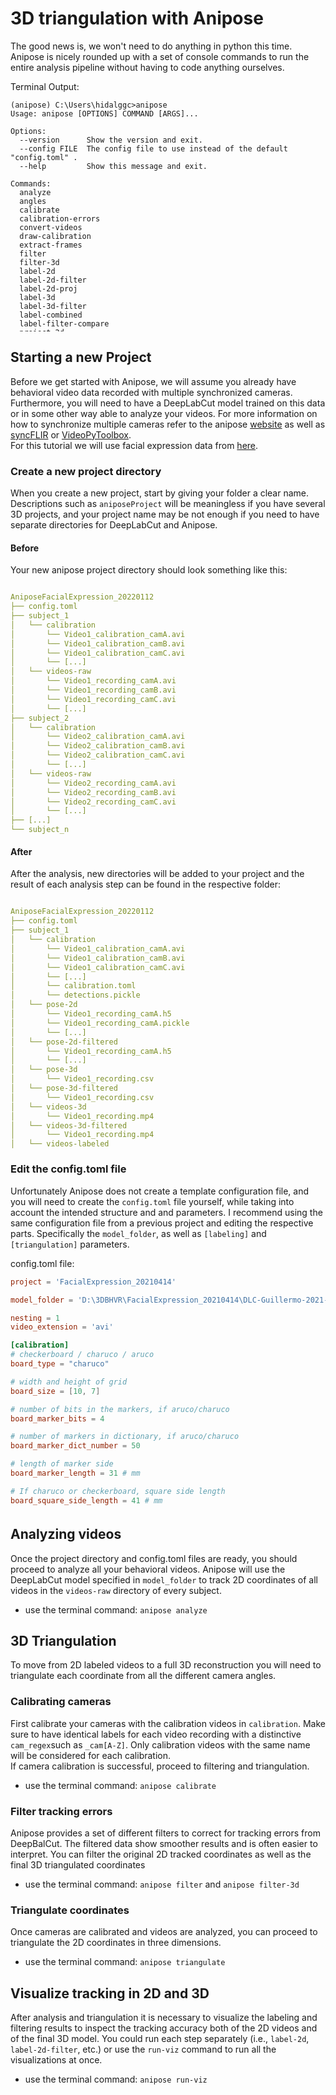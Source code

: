 # 3D triangulation with Anipose

The good news is, we won't need to do anything in python this time. Anipose is nicely rounded up with a set of console commands to run the entire analysis pipeline without having to code anything ourselves.

<div style="overflow: auto; height:300pt; width:100%;">Terminal Output:

```console
(anipose) C:\Users\hidalggc>anipose
Usage: anipose [OPTIONS] COMMAND [ARGS]...

Options:
  --version      Show the version and exit.
  --config FILE  The config file to use instead of the default "config.toml" .
  --help         Show this message and exit.

Commands:
  analyze
  angles
  calibrate
  calibration-errors
  convert-videos
  draw-calibration
  extract-frames
  filter
  filter-3d
  label-2d
  label-2d-filter
  label-2d-proj
  label-3d
  label-3d-filter
  label-combined
  label-filter-compare
  project-2d
  run-all
  run-data
  run-viz
  summarize-2d
  summarize-2d-filter
  summarize-3d
  summarize-errors
  tracking-errors
  train-autoencoder
  triangulate
  visualizer
```

</div>

## Starting a new Project

Before we get started with Anipose, we will assume you already have behavioral video data recorded with multiple synchronized cameras. Furthermore, you will need to have a DeepLabCut model trained on this data or in some other way able to analyze your videos. For more information on how to synchronize multiple cameras refer to the anipose [website](https://anipose.readthedocs.io/en/latest/) as well as [syncFLIR](https://gitlab.ruhr-uni-bochum.de/ikn/syncflir) or [VideoPyToolbox](https://github.com/Guillermo-Hidalgo-Gadea/VideoPyToolbox).  
For this tutorial we will use facial expression data from [here](https://ruhr-uni-bochum.sciebo.de/s/v63Pwp8R9Ci5Ctd).

### Create a new project directory

When you create a new project, start by giving your folder a clear name. Descriptions such as `aniposeProject` will be meaningless if you have several 3D projects, and your project name may be not enough if you need to have separate directories for DeepLabCut and Anipose.

#### Before

Your new anipose project directory should look something like this:
<div style="overflow: auto; height:300pt; width:100%;">

```yaml
AniposeFacialExpression_20220112
├── config.toml
├── subject_1
│   └── calibration
│       └── Video1_calibration_camA.avi
│       └── Video1_calibration_camB.avi
│       └── Video1_calibration_camC.avi
│       └── [...]
│   └── videos-raw
│       └── Video1_recording_camA.avi
│       └── Video1_recording_camB.avi
│       └── Video1_recording_camC.avi
│       └── [...]
├── subject_2
│   └── calibration
│       └── Video2_calibration_camA.avi
│       └── Video2_calibration_camB.avi
│       └── Video2_calibration_camC.avi
│       └── [...]
│   └── videos-raw
│       └── Video2_recording_camA.avi
│       └── Video2_recording_camB.avi
│       └── Video2_recording_camC.avi
│       └── [...]
├── [...]
└── subject_n
```

</div>

#### After

After the analysis, new directories will be added to your project and the result of each analysis step can be found in the respective folder:
<div style="overflow: auto; height:300pt; width:100%;">

```yaml
AniposeFacialExpression_20220112
├── config.toml
├── subject_1
│   └── calibration
│       └── Video1_calibration_camA.avi
│       └── Video1_calibration_camB.avi
│       └── Video1_calibration_camC.avi
│       └── [...]
│       └── calibration.toml
│       └── detections.pickle
│   └── pose-2d
│       └── Video1_recording_camA.h5
│       └── Video1_recording_camA.pickle
│       └── [...]
│   └── pose-2d-filtered
│       └── Video1_recording_camA.h5
│       └── [...]
│   └── pose-3d
│       └── Video1_recording.csv
│   └── pose-3d-filtered
│       └── Video1_recording.csv
│   └── videos-3d
│       └── Video1_recording.mp4
│   └── videos-3d-filtered
│       └── Video1_recording.mp4
│   └── videos-labeled
│       └── Video1_recording_camA.mp4
│       └── Video1_recording_camB.mp4
│       └── Video1_recording_camC.mp4
│       └── [...]
│   └── videos-labeled-filtered
│       └── Video1_recording_camA.mp4
│       └── Video1_recording_camB.mp4
│       └── Video1_recording_camC.mp4
│       └── [...]
│   └── videos-raw
│       └── Video1_recording_camA.avi
│       └── Video1_recording_camB.avi
│       └── Video1_recording_camC.avi
│       └── [...]
└── subject_n
```

</div>
  
### Edit the config.toml file

Unfortunately Anipose does not create a template configuration file, and you will need to create the `config.toml` file yourself, while taking into account the intended structure and and parameters. I recommend using the same configuration file from a previous project and editing the respective parts. Specifically the `model_folder`, as well as `[labeling]` and `[triangulation]` parameters.

<div style="overflow: auto; height:300pt; width:100%;"> config.toml file:

```toml
project = 'FacialExpression_20210414'

model_folder = 'D:\3DBHVR\FacialExpression_20210414\DLC-Guillermo-2021-04-14' 

nesting = 1
video_extension = 'avi'

[calibration]
# checkerboard / charuco / aruco
board_type = "charuco"

# width and height of grid
board_size = [10, 7]

# number of bits in the markers, if aruco/charuco
board_marker_bits = 4

# number of markers in dictionary, if aruco/charuco
board_marker_dict_number = 50

# length of marker side
board_marker_length = 31 # mm

# If charuco or checkerboard, square side length
board_square_side_length = 41 # mm

animal_calibration = false

fisheye = false # depends on the zoom level...

[manual_verification]
# true / false
manually_verify = false

[labeling]
scheme = [
   ["lefteye1", "lefteye3", "lefteye2", "lefteye4", "lefteye1"], ["righteye1", "righteye3", "righteye2", "righteye4", "righteye1"],
   ["nose1", "nose3", "nose2","nose4",  "nose1", "nose2"],
   ["lefteyebrow1", "lefteyebrow2", "lefteyebrow3"],["righteyebrow1", "righteyebrow2", "righteyebrow3"],
   ["mouth1", "mouth3", "mouth2", "mouth4", "mouth1"],
   ["leftear", "chin", "rightear"] 
 ]

[filter]
enabled = true
medfilt = 13 # length of median filter
offset_threshold = 25 # offset from median filter to count as jump
score_threshold = 0.4 # score below which to count as bad
spline = true # interpolate using cubic spline instead of linear

[triangulation]
triangulate = true
cam_regex = 'cam-([A-Z])$'
optim = true
constraints = [  # set of constant limb length constraints written out as pairs
   ["leftear", "rightear"]]
axes = [ #An axis is specified as a pair of points, with the axis going from the first to the second point.
    ["z", "chin", "nose1"],
    ["x", "rightear", "chin"]]

reference_point = "chin" # Furthermore, it is often useful to set the zero to a standard reference point. Anipose allows this too.

scale_smooth = 50 # strength of smoothness constraint, higher gives smoother trajectory
scale_length = 50 # strength of length constraint, higher enforces less variability in limb lengths
reproj_error_threshold = 5 # in pixels, for robust triangulation
score_threshold = 0.6 # score threshold for triangulation
n_deriv_smooth = 2 # derivative to minimize for smoothness
```

</div>

## Analyzing videos

Once the project directory and config.toml files are ready, you should proceed to analyze all your behavioral videos. Anipose will use the DeepLabCut model specified in `model_folder` to track 2D coordinates of all videos in the `videos-raw` directory of every subject. 

* use the terminal command: `anipose analyze`

## 3D Triangulation

To move from 2D labeled videos to a full 3D reconstruction you will need to triangulate each coordinate from all the different camera angles.

### Calibrating cameras

First calibrate your cameras with the calibration videos in `calibration`. Make sure to have identical labels for each video recording with a distinctive `cam_regex`such as `_cam[A-Z]`. Only calibration videos with the same name will be considered for each calibration.  
If camera calibration is successful, proceed to filtering and triangulation.

* use the terminal command: `anipose calibrate`

### Filter tracking errors

Anipose provides a set of different filters to correct for tracking errors from DeepBalCut. The filtered data show smoother results and is often easier to interpret. You can filter the original 2D tracked coordinates as well as the final 3D triangulated coordinates

* use the terminal command: `anipose filter` and `anipose filter-3d`

### Triangulate coordinates

Once cameras are calibrated and videos are analyzed, you can proceed to triangulate the 2D coordinates in three dimensions.

* use the terminal command: `anipose triangulate`

## Visualize tracking in 2D and 3D

After analysis and triangulation it is necessary to visualize the labeling and filtering results to inspect the tracking accuracy both of the 2D videos and of the final 3D model. You could run each step separately (i.e., `label-2d`, `label-2d-filter`, etc.) or use the `run-viz` command to run all the visualizations at once.

* use the terminal command: `anipose run-viz`
